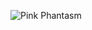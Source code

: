 ![Pink Phantasm](https://github.com/Pink-Phantasm/.github/assets/110753839/38f22825-ca2a-4e12-aab6-347b257c9f73)
